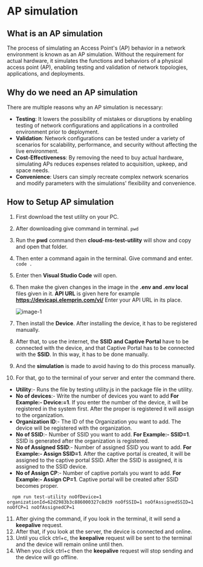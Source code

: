# AP simulation 

## What is an AP simulation 
The process of simulating an Access Point's (AP) behavior in a network environment is known as an AP simulation. Without the requirement for actual hardware, it simulates the functions and behaviors of a physical access point (AP), enabling testing and validation of network topologies, applications, and deployments.

## Why do we need an AP simulation                                              
There are multiple reasons why an AP simulation is necessary:                                                        

- **Testing**: It lowers the possibility of mistakes or disruptions by enabling testing of network configurations and applications in a controlled environment prior to deployment.                                                                     
- **Validation**: Network configurations can be tested under a variety of scenarios for scalability, performance, and security without affecting the live environment.                                                                                                                  
- **Cost-Effectiveness**: By removing the need to buy actual hardware, simulating APs reduces expenses related to acquisition, upkeep, and space needs.                                                    
- **Convenience**: Users can simply recreate complex network scenarios and modify parameters with the simulations' flexibility and convenience.                                                

## How to Setup AP simulation 
1. First download the test utility on your PC.
2. After downloading give command in terminal. 
  `pwd`
3. Run the **pwd** command then **cloud-ms-test-utility** will show and copy and open that folder.
4. Then enter a command again in the terminal. Give command and enter.
   `code .`
5. Enter then **Visual Studio Code** will open.
6. Then make the given changes in the image in the **.env and .env local** files given in it. **API URL** is given here for example **https://devicapi.elemprin.com/vi/** Enter your API URL in its place.

    ![image-1](https://github.com/Nancypatel1103/ComplianceClient/assets/153616269/33e65930-b7d0-4fb6-843c-e1ab8d6d4f4e)

7. Then install the **Device**. After installing the device, it has to be registered manually.
8. After that, to use the internet, the **SSID and Captive Portal** have to be connected with the device, and that Captive Portal has to be connected with the **SSID**. In this way, it has to be done manually.
9. And the **simulation** is made to avoid having to do this process manually.
10. For that, go to the terminal of your server and enter the command there.
   - **Utility**:- Runs the file by testing utility.js in the package file in the utility.
   - **No of devices**:- Write the number of devices you want to add **For Example:- Device:=1**. If you enter the number of the device, it will be registered in the system first. After the proper is registered it will assign to the organization.
   - **Organization ID**:- The ID of the Organization you want to add. The device will be registered with the organization.
   - **No of SSID**:- Number of SSID you want to add. **For Example:- SSID=1**. SSID is generated after the organization is registered.
   - **No of Assigned SSID**:- Number of assigned SSID you want to add. **For Example:- Assign SSID=1**. After the captive portal is created, it will be assigned to the captive portal SSID. After the SSID is assigned, it is assigned to the SSID device.
   - **No of Assign CP**:- Number of captive portals you want to add. **For Example:- Assign CP=1**. Captive portal will be created after SSID becomes proper.

   ```
     npm run test-utility noOfDevice=1 organizationId=62d2983b3c886000327c8d39 noOfSSID=1 noOfAssignedSSID=1 noOfCP=1 noOfAssignedCP=1
   ```
   
11. After giving the command, if you look in the terminal, it will send a **keepalive** request.
12. After that, if you look at the server, the device is connected and online.
13. Until you click ctrl+c, the **keepalive** request will be sent to the terminal and the device will remain online until then.
14. When you click ctrl+c then the **keepalive** request will stop sending and the device will go offline.












































































































































